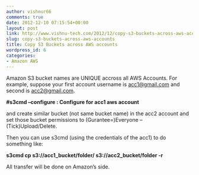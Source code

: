 ```yaml
---
author: vishnur66
comments: true
date: 2012-12-10 07:15:54+00:00
layout: post
link: http://www.vishnu-tech.com/2012/12/copy-s3-buckets-across-aws-accounts/
slug: copy-s3-buckets-across-aws-accounts
title: Copy S3 Buckets across AWS accounts
wordpress_id: 6
categories:
- Amazon AWS
---
```


Amazon S3 bucket names are UNIQUE accross all AWS Accounts.
For example, suppose your first account username is acc1@gmail.com and second is acc2@gmail.com.

**#s3cmd –configure : Configure for acc1 aws account**

and create similar bucket (not same bucket name) in the acc2 account and set those bucket permissions to (Gurantee=)Everyone – (Tick)Upload/Delete.

Then you can use s3cmd (using the credentials of the acc1) to do something like:

**s3cmd cp s3://acc1_bucket/folder/ s3://acc2_bucket/folder -r**

All transfer will be done on Amazon’s side.
